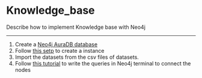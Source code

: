 # Knowledge_base
Describe how to implement Knowledge base with Neo4j

------
1. Create a [Neo4j AuraDB database](https://neo4j.com/cloud/platform/aura-graph-database/?ref=nav-get-started-cta)
2. Follow [this setp](https://neo4j.com/docs/aura/auradb/getting-started/create-database/) to create a instance
3. Import the datasets from the csv files of datasets.
4. Follow [this tutorial](https://neo4j.com/docs/cypher-manual/current/clauses/create/#create-create-a-relationship-between-two-nodes) to write the queries in Neo4j terminal to connect the nodes